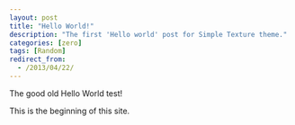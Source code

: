 ```yaml
---
layout: post
title: "Hello World!"
description: "The first 'Hello world' post for Simple Texture theme."
categories: [zero]
tags: [Random]
redirect_from:
  - /2013/04/22/
---
```

The good old Hello World test! 


This is the beginning of this site.
